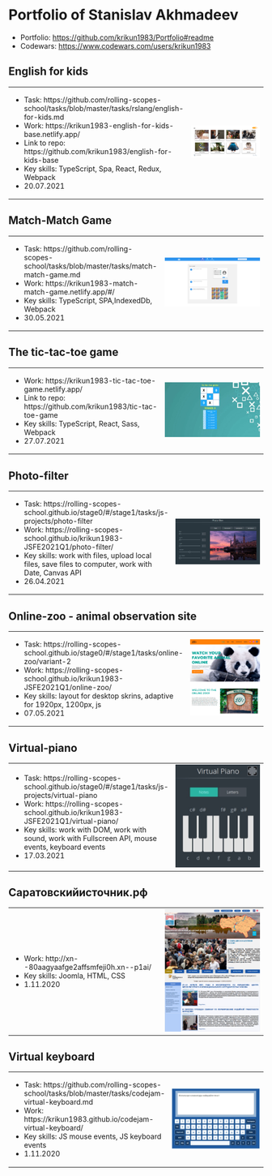 # Portfolio of Stanislav Akhmadeev

- Portfolio: https://github.com/krikun1983/Portfolio#readme
- Codewars: https://www.codewars.com/users/krikun1983

## English for kids 

<table border="0">
<tr>
    <td>
        <ul>
            <li>Task: https://github.com/rolling-scopes-school/tasks/blob/master/tasks/rslang/english-for-kids.md </li>
            <li>Work: https://krikun1983-english-for-kids-base.netlify.app/ </li>
            <li>Link to repo: https://github.com/krikun1983/english-for-kids-base</>
            <li>Key skills: TypeScript, Spa, React, Redux, Webpack </li>
            <li>20.07.2021</li>
    </td>
    <td width="40%">
        <img src="img/efk.png">
    </td>
</tr>
</table>

## Match-Match Game

<table border="0">
<tr>
    <td>
        <ul>
            <li>Task: https://github.com/rolling-scopes-school/tasks/blob/master/tasks/match-match-game.md</li>
            <li>Work: https://krikun1983-match-match-game.netlify.app/#/ </li>
            <li>Key skills: TypeScript, SPA,IndexedDb, Webpack </li>
            <li>30.05.2021</li>
    </td>
    <td width="40%">
        <img src="img/match-game.png">
    </td>
</tr>
</table>

## The tic-tac-toe game

<table border="0">
<tr>
    <td>
        <ul>
            <li>Work: https://krikun1983-tic-tac-toe-game.netlify.app/ </li>
            <li>Link to repo: https://github.com/krikun1983/tic-tac-toe-game </li>
            <li>Key skills: TypeScript, React, Sass, Webpack </li>
            <li>27.07.2021</li>
    </td>
    <td width="40%">
        <img src="img/tic-tac-toe-game.png">
    </td>
</tr>
</table>

## Photo-filter

<table border="0">
<tr>
    <td>
        <ul>
            <li>Task: https://rolling-scopes-school.github.io/stage0/#/stage1/tasks/js-projects/photo-filter</li>
            <li>Work: https://rolling-scopes-school.github.io/krikun1983-JSFE2021Q1/photo-filter/</li>
            <li>Key skills: work with files, upload local files, save files to computer, work with Date, Canvas API</li>
            <li>26.04.2021</li>
    </td>
    <td width="40%">
        <img src="img/photo-filter.png">
    </td>
</tr>
</table>

## Online-zoo - animal observation site

<table border="0">
<tr>
    <td>
        <ul>
            <li>Task: https://rolling-scopes-school.github.io/stage0/#/stage1/tasks/online-zoo/variant-2</li>
            <li>Work: https://rolling-scopes-school.github.io/krikun1983-JSFE2021Q1/online-zoo/</li>
            <li>Key skills: layout for desktop skrins, adaptive for 1920px, 1200px, js</li>
            <li>07.05.2021</li>
    </td>
    <td width="40%">
        <img src="img/online-zoo.png">
    </td>
</tr>
</table>

## Virtual-piano

<table border="0">
<tr>
    <td>
        <ul>
            <li>Task: https://rolling-scopes-school.github.io/stage0/#/stage1/tasks/js-projects/virtual-piano</li>
            <li>Work: https://rolling-scopes-school.github.io/krikun1983-JSFE2021Q1/virtual-piano/</li>
            <li>Key skills: work with DOM, work with sound, work with Fullscreen API, mouse events, keyboard events</li>
            <li>17.03.2021</li>
    </td>
    <td width="40%">
        <img src="img/virtual-piano.jpg">
    </td>
</tr>
</table>

## Саратовскийисточник.рф

<table border="0">
<tr>
    <td>
        <ul>
            <li>Work: http://xn--80aagyaafge2affsmfeji0h.xn--p1ai/</li>
            <li>Key skills: Joomla, HTML, CSS</li>
            <li>1.11.2020</li>
    </td>
    <td width="40%">
        <img src="img/saristoch.jpg">
    </td>
</tr>
</table>

## Virtual keyboard

<table border="0">
<tr>
    <td>
        <ul>
            <li>Task: https://github.com/rolling-scopes-school/tasks/blob/master/tasks/codejam-virtual-keyboard.md</li>
            <li>Work: https://krikun1983.github.io/codejam-virtual-keyboard/</li>
            <li>Key skills: JS mouse events, JS keyboard events</li>
            <li>1.11.2020</li>
    </td>
    <td width="40%">
        <img src="img/keyboard.jpg">
    </td>
</tr>
</table>
